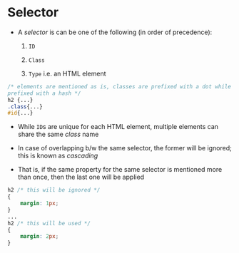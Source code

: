# Selector

- A *selector* is can be one of the following (in order of precedence):

    1. `ID`

    2. `Class`

    3. `Type` i.e. an HTML element

```CSS
/* elements are mentioned as is, classes are prefixed with a dot while IDs are
prefixed with a hash */
h2 {...}
.class{...}
#id{...}
```

- While `ID`s are unique for each HTML element, multiple elements can share the
same *class* name

- In case of overlapping b/w the same selector, the former will be ignored; this
is known as *cascading*

- That is, if the same property for the same selector is mentioned more than once,
then the last one will be applied

```CSS
h2 /* this will be ignored */ 
{
    margin: 1px;
}
...
h2 /* this will be used */ 
{
    margin: 2px;
} 
```
